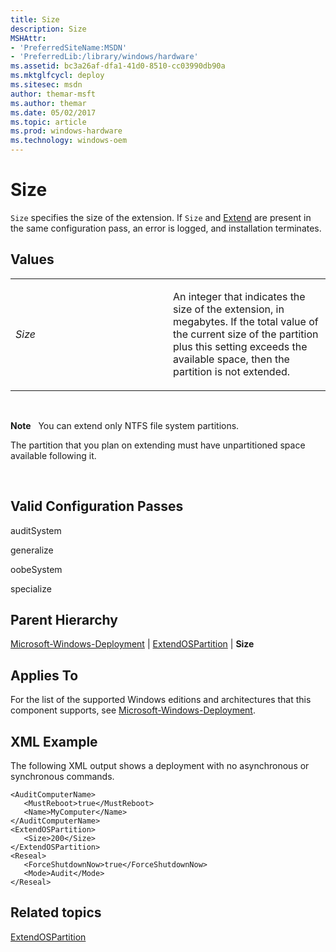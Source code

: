 ```yaml
---
title: Size
description: Size
MSHAttr:
- 'PreferredSiteName:MSDN'
- 'PreferredLib:/library/windows/hardware'
ms.assetid: bc3a26af-dfa1-41d0-8510-cc03990db90a
ms.mktglfcycl: deploy
ms.sitesec: msdn
author: themar-msft
ms.author: themar
ms.date: 05/02/2017
ms.topic: article
ms.prod: windows-hardware
ms.technology: windows-oem
---
```


# Size


`Size` specifies the size of the extension. If `Size` and [Extend](microsoft-windows-deployment-extendospartition-extend.md) are present in the same configuration pass, an error is logged, and installation terminates.

## Values


<table>
<colgroup>
<col width="50%" />
<col width="50%" />
</colgroup>
<tbody>
<tr class="odd">
<td><p><em>Size</em></p></td>
<td><p>An integer that indicates the size of the extension, in megabytes. If the total value of the current size of the partition plus this setting exceeds the available space, then the partition is not extended.</p></td>
</tr>
</tbody>
</table>

 

**Note**  
You can extend only NTFS file system partitions.

The partition that you plan on extending must have unpartitioned space available following it.

 

## Valid Configuration Passes


auditSystem

generalize

oobeSystem

specialize

## Parent Hierarchy


[Microsoft-Windows-Deployment](microsoft-windows-deployment.md) | [ExtendOSPartition](microsoft-windows-deployment-extendospartition.md) | **Size**

## Applies To


For the list of the supported Windows editions and architectures that this component supports, see [Microsoft-Windows-Deployment](microsoft-windows-deployment.md).

## XML Example


The following XML output shows a deployment with no asynchronous or synchronous commands.

```
<AuditComputerName>
   <MustReboot>true</MustReboot>
   <Name>MyComputer</Name>
</AuditComputerName>
<ExtendOSPartition>
   <Size>200</Size>
</ExtendOSPartition>
<Reseal>
   <ForceShutdownNow>true</ForceShutdownNow>
   <Mode>Audit</Mode>
</Reseal>
```

## Related topics


[ExtendOSPartition](microsoft-windows-deployment-extendospartition.md)

 

 







